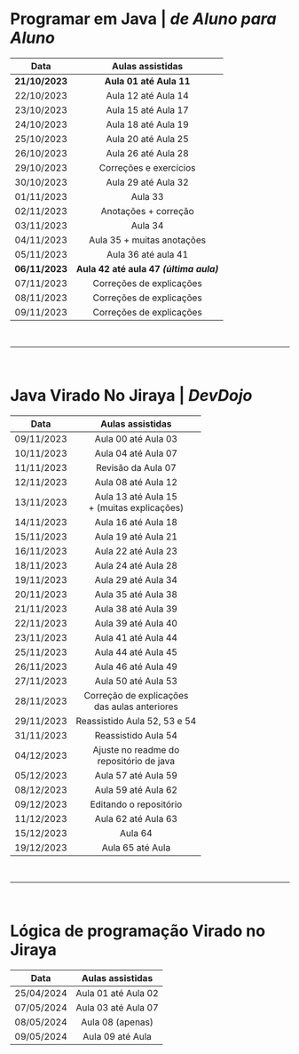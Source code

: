 # Programar em Java | _de Aluno para Aluno_
|      Data       |            Aulas assistidas             |
|:---------------:|:---------------------------------------:|
|  **21/10/2023** |   **Aula 01 até Aula 11**               |
|     22/10/2023  |           Aula 12 até Aula 14           |
|     23/10/2023  |           Aula 15 até Aula 17           |
|     24/10/2023  |           Aula 18 até Aula 19           |
|     25/10/2023  |           Aula 20 até Aula 25           |
|     26/10/2023  |           Aula 26 até Aula 28           |
|     29/10/2023  |         Correções e exercícios          |
|     30/10/2023  |           Aula 29 até Aula 32           |
|     01/11/2023  |                 Aula 33                 |
|     02/11/2023  |          Anotações + correção           |
|     03/11/2023  |                 Aula 34                 |
|     04/11/2023  |       Aula 35 + muitas anotações        |
|     05/11/2023  |           Aula 36 até aula 41           |
|  **06/11/2023** | **Aula 42 até aula 47 _(última aula)_** |
|     07/11/2023  |        Correções de explicações         |
|     08/11/2023  |        Correções de explicações         |
|     09/11/2023  |        Correções de explicações         |

<br>

____________________________

<br>

# Java Virado No Jiraya | _DevDojo_
|  Data      |                 Aulas assistidas                  |         
|:----------:|:-------------------------------------------------:| 
| 09/11/2023 |                Aula 00 até Aula 03                |
| 10/11/2023 |                Aula 04 até Aula 07                |
| 11/11/2023 |                Revisão da Aula 07                 |
| 12/11/2023 |                Aula 08 até Aula 12                |
| 13/11/2023 |   Aula 13 até Aula 15<br>+ (muitas explicações)   |
| 14/11/2023 |                Aula 16 até Aula 18                |
| 15/11/2023 |                Aula 19 até Aula 21                |
| 16/11/2023 |                Aula 22 até Aula 23                |
| 18/11/2023 |                Aula 24 até Aula 28                |
| 19/11/2023 |                Aula 29 até Aula 34                |
| 20/11/2023 |                Aula 35 até Aula 38                |
| 21/11/2023 |                Aula 38 até Aula 39                |
| 22/11/2023 |                Aula 39 até Aula 40                |
| 23/11/2023 |                Aula 41 até Aula 44                |
| 25/11/2023 |                Aula 44 até Aula 45                |
| 26/11/2023 |                Aula 46 até Aula 49                |
| 27/11/2023 |                Aula 50 até Aula 53                |
| 28/11/2023 | Correção de explicações<br>das aulas anteriores   |
| 29/11/2023 |           Reassistido Aula 52, 53 e 54            |
| 31/11/2023 |                Reassistido Aula 54                |
| 04/12/2023 |    Ajuste no readme do <br>repositório de java    |
| 05/12/2023 |                Aula 57 até Aula 59                |
| 08/12/2023 |                Aula 59 até Aula 62                |
| 09/12/2023 |              Editando o repositório               |
| 11/12/2023 |                Aula 62 até Aula 63                |
| 15/12/2023 |                      Aula 64                      |
| 19/12/2023 |                 Aula 65 até Aula                  |

<br>

____________________________

<br>

# Lógica de programação Virado no Jiraya
|    Data    |  Aulas assistidas   |  
|:----------:|:-------------------:|
| 25/04/2024 | Aula 01 até Aula 02 |
| 07/05/2024 | Aula 03 até Aula 07 |
| 08/05/2024 |  Aula 08 (apenas)   |
| 09/05/2024 |  Aula 09 até Aula   |














